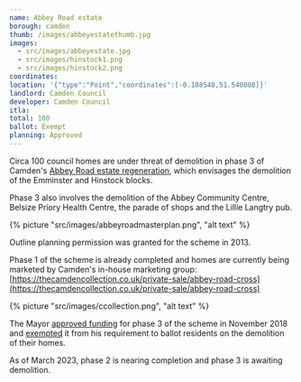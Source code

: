 ```yaml
---
name: Abbey Road estate 
borough: camden
thumb: /images/abbeyestatethumb.jpg
images:
  - src/images/abbeyestate.jpg
  - src/images/hinstock1.png
  - src/images/hinstock2.png
coordinates: 
location: '{"type":"Point","coordinates":[-0.188548,51.540008]}'
landlord: Camden Council
developer: Camden Council
itla:
total: 100
ballot: Exempt
planning: Approved
---
```

Circa 100 council homes are under threat of demolition in phase 3 of Camden's [Abbey Road estate regeneration](https://www.camden.gov.uk/abbey-road-development), which envisages the demolition of the Emminster and Hinstock blocks.

Phase 3 also involves the demolition of the Abbey Community Centre, Belsize Priory Health Centre, the parade of shops and the Lillie Langtry pub.

{% picture "src/images/abbeyroadmasterplan.png", "alt text" %}

Outline planning permission was granted for the scheme in 2013.

Phase 1 of the scheme is already completed and homes are currently being marketed by Camden's in-house marketing group: [https://thecamdencollection.co.uk/private-sale/abbey-road-cross](https://thecamdencollection.co.uk/private-sale/abbey-road-cross) 

{% picture "src/images/ccollection.png", "alt text" %}

The Mayor [approved funding](/approved/funding/) for phase 3 of the scheme in November 2018 and [exempted](/approved/ballotexemptions) it from his requirement to ballot residents on the demolition of their homes.

As of March 2023, phase 2 is nearing completion and phase 3 is awaiting demolition.
